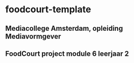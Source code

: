 # foodcourt-template
## Mediacollege Amsterdam, opleiding Mediavormgever 

## FoodCourt project module 6 leerjaar 2